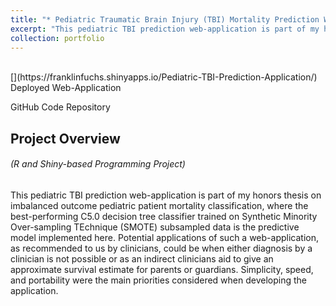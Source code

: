 ```yaml
---
title: "* Pediatric Traumatic Brain Injury (TBI) Mortality Prediction Web-Application"
excerpt: "This pediatric TBI prediction web-application is part of my honors thesis on imbalanced outcome pediatric patient mortality classification, where the best-performing C5.0 decision tree classifier trained on Synthetic Minority Over-sampling TEchnique (SMOTE) subsampled data is the predictive model implemented here. Potential applications of such a web-application, as recommended to us by clinicians, could be when either diagnosis by a clinician is not possible or as an indirect clinicians aid to give an approximate survival estimate for parents or guardians. Simplicity, speed, and portability were the main priorities considered when developing the application."
collection: portfolio
---
```

<br />
[<i class="fa fa-fw fa-link" aria-hidden="true"></i>](https://franklinfuchs.shinyapps.io/Pediatric-TBI-Prediction-Application/) Deployed Web-Application

[<i class="fa fa-fw fa-code" aria-hidden="true"></i>](https://github.com/fuchsfranklin/Pediatric-TBI-Prediction-Application) GitHub Code Repository

## Project Overview

###### _(R and Shiny-based Programming Project)_

This pediatric TBI prediction web-application is part of my honors thesis on imbalanced outcome pediatric patient mortality classification, where the best-performing C5.0 decision tree classifier trained on Synthetic Minority Over-sampling TEchnique (SMOTE) subsampled data is the predictive model implemented here. Potential applications of such a web-application, as recommended to us by clinicians, could be when either diagnosis by a clinician is not possible or as an indirect clinicians aid to give an approximate survival estimate for parents or guardians. Simplicity, speed, and portability were the main priorities considered when developing the application.


